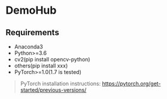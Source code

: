 # DemoHub

## Requirements 
- Anaconda3
- Python>=3.6
- cv2(pip install opencv-python)
- others(pip install xxx)
- PyTorch>=1.0(1.7 is tested)
> PyTorch installation instructions: https://pytorch.org/get-started/previous-versions/